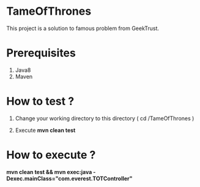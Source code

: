 # TameOfThrones

This project is a solution to famous problem from GeekTrust.

# Prerequisites
1) Java8
2) Maven

# How to test ?

1) Change your working directory to this directory ( cd <PATH>/TameOfThrones )
  
2) Execute <b>mvn clean test</b>
  
# How to execute ?

<b>mvn clean test && mvn exec:java -Dexec.mainClass="com.everest.TOTController"</b>
